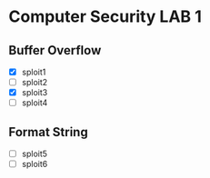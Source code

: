 # Computer Security LAB 1

## Buffer Overflow

- [x] sploit1
- [ ] sploit2
- [x] sploit3
- [ ] sploit4

## Format String
- [ ] sploit5
- [ ] sploit6
